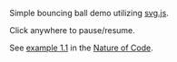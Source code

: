 Simple bouncing ball demo utilizing [svg.js](https://github.com/wout/svg.js).

Click anywhere to pause/resume.

See [example 1.1](http://natureofcode.com/book/chapter-1-vectors/#chapter01_section1) in the [Nature of Code](http://natureofcode.com).
